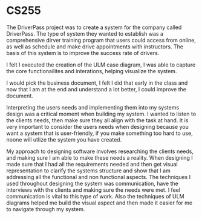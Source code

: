 # CS255

The DriverPass project was to create a system for the company called DriverPass. The type of system they wanted to establish was a comprehensive dirver training program that users could access from online, as well as schedule and make drive appointments with instructors. The basis of this system is to improve the success rate of drivers. 

I felt I executed the creation of the ULM case diagram, I was able to capture the core functionailites and interations, helping visualize the system. 

I would pick the business document, I felt I did that early in the class and now that I am at the end and understand a lot better, I could improve the document. 

Interpreting the users needs and implementing them into my systems design was a critical moment when building my system. I wanted to listen to the clients needs, then make sure they all align with the task at hand. It is very important to consider the users needs when designing because you want a system that is user-friendly, if you make something too hard to use, noone will utlize the system you have created. 

My approach to designing software involves researching the clients needs, and making sure I am able to make these needs a reality. When designing I made sure that I had all the requirements needed and then get visual representation to clarify the systems structure and show that I am addressing all the functional and non functional aspects. The techniques I used throughout designing the system was communication, have the interviews with the clients and making sure the needs were met. I feel communication is vital to this type of work. Also the techniques of ULM diagrams helped me build the visual aspect and then made it easier for me to navigate through my system. 
